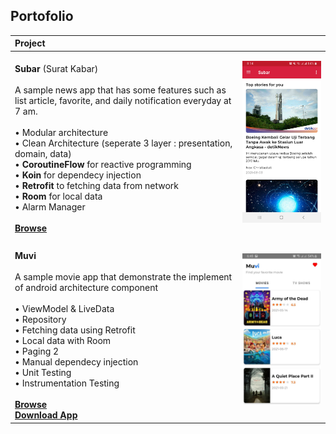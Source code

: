Portofolio
------------

| Project | |
|:-----|---------|
|<br> <strong>Subar</strong> (Surat Kabar) <br> <br> A sample news app that has some features such as list article, favorite, and daily notification everyday at 7 am.<br><br> • Modular architecture <br>• Clean Architecture (seperate 3 layer : presentation, domain, data) <br>• **CoroutineFlow** for reactive programming<br>• **Koin** for dependecy injection <br>• **Retrofit** to fetching data from network  <br>• **Room** for local data <br>• Alarm Manager<br><br> **[Browse](https://github.com/aransafp/Subar/)**<br> | <img src="readme/screenshots/subar.jpg" width="320" alt="Muvi demo"> |
|  |  |
|<br> <strong>Muvi</strong>  <br> <br> A sample movie app that demonstrate the implement of android architecture component <br><br> • ViewModel & LiveData <br>• Repository <br>• Fetching data using Retrofit<br>• Local data with Room <br>• Paging 2<br>• Manual dependecy injection<br>• Unit Testing <br>• Instrumentation Testing<br><br> **[Browse](https://github.com/aransafp/muvi/)**<br> **[Download App](https://drive.google.com/file/d/1ETpRHHXdGM30t4LOZBSXEClGNtYRUHaG/view?usp=sharing)**<br> | <img src="readme/screenshots/muvi.jpg" width="320" alt="Muvi demo"> |